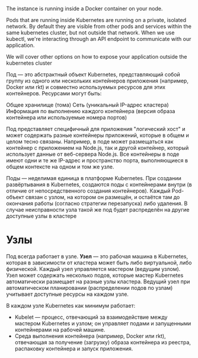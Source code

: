 The instance is running inside a Docker container on your node.

Pods that are running inside Kubernetes are running on a private, isolated network. By default they are visible from other pods and services within the same kubernetes cluster, but not outside that network. When we use kubectl, we're interacting through an API endpoint to communicate with our application.

We will cover other options on how to expose your application outside the kubernetes cluster

Под — это абстрактный объект Kubernetes, представляющий собой группу из одного или нескольких контейнеров приложения (например, Docker или rkt) и совместно используемых ресурсов для этих контейнеров. Ресурсами могут быть:

Общее хранилище (тома)
Сеть (уникальный IP-адрес кластера)
Информация по выполнению каждого контейнера (версия образа контейнера или используемые номера портов)

Под представляет специфичный для приложения "логический хост" и может содержать разные контейнеры приложений, которые в общем и целом тесно связаны. Например, в поде может размещаться как контейнер с приложением на Node.js, так и другой контейнер, который использует данные от веб-сервера Node.js. Все контейнеры в поде имеют одни и те же IP-адрес и пространство порта, выполняющиеся в общем контексте на одном и том же узле.

Поды — неделимая единица в платформе Kubernetes. При создании развёртывания в Kubernetes, создаются поды с контейнерами внутри (в отличие от непосредственного создания контейнеров). Каждый Pod-объект связан с узлом, на котором он размещён, и остаётся там до окончания работы (согласно стратегии перезапуска) либо удаления. В случае неисправности узла такой же под будет распределён на другие доступные узлы в кластере

# Узлы
Под всегда работает в узле. **Узел** — это рабочая машина в Kubernetes, которая в зависимости от кластера может быть либо виртуальной, либо физической. Каждый узел управляется мастером (ведущим узлом). Узел может содержать несколько подов, которые мастер Kubernetes автоматически размещает на разные узлы кластера. Ведущий узел при автоматическом планировании (распределении подов по узлам) учитывает доступные ресурсы на каждом узле.

В каждом узле Kubernetes как минимум работает:

- Kubelet — процесс, отвечающий за взаимодействие между мастером Kubernetes и узлом; он управляет подами и запущенными контейнерами на рабочей машине.
- Среда выполнения контейнера (например, Docker или rkt), отвечающая за получение (загрузку) образа контейнера из реестра, распаковку контейнера и запуск приложения.
